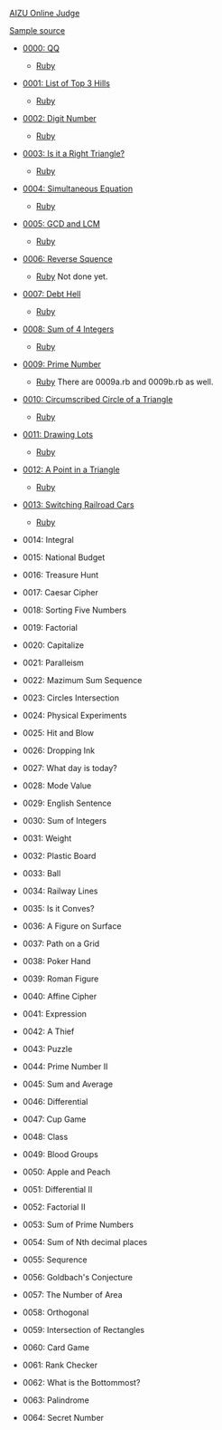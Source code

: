 [AIZU Online Judge](http://judge.u-aizu.ac.jp/onlinejudge/index.jsp)

[Sample source](https://github.com/morizyun/aoj-ruby-python)

- [0000: QQ](http://judge.u-aizu.ac.jp/onlinejudge/description.jsp?id=0000) 
  - [Ruby](https://github.com/shinokada/aoj/blob/master/ruby/0000.rb)

- [0001: List of Top 3 Hills](http://judge.u-aizu.ac.jp/onlinejudge/description.jsp?id=0001) 
  - [Ruby](https://github.com/shinokada/aoj/blob/master/ruby/0001.rb)

- [0002: Digit Number](http://judge.u-aizu.ac.jp/onlinejudge/description.jsp?id=0002)
  - [Ruby](https://github.com/shinokada/aoj/blob/master/ruby/0002.rb)

- [0003: Is it a Right Triangle?](http://judge.u-aizu.ac.jp/onlinejudge/description.jsp?id=0003) 
  - [Ruby](https://github.com/shinokada/aoj/blob/master/ruby/0003.rb)

- [0004: Simultaneous Equation](http://judge.u-aizu.ac.jp/onlinejudge/description.jsp?id=0004) 
  - [Ruby](https://github.com/shinokada/aoj/blob/master/ruby/0004.rb)

- [0005: GCD and LCM](http://judge.u-aizu.ac.jp/onlinejudge/description.jsp?id=0005)
  - [Ruby](https://github.com/shinokada/aoj/blob/master/ruby/0005.rb)

- [0006: Reverse Squence](http://judge.u-aizu.ac.jp/onlinejudge/description.jsp?id=0006)
  - [Ruby](https://github.com/shinokada/aoj/blob/master/ruby/0006.rb) Not done yet.

- [0007: Debt Hell](http://judge.u-aizu.ac.jp/onlinejudge/description.jsp?id=0007)
  - [Ruby](https://github.com/shinokada/aoj/blob/master/ruby/0007.rb)

- [0008: Sum of 4 Integers](http://judge.u-aizu.ac.jp/onlinejudge/description.jsp?id=0008) 
  - [Ruby](https://github.com/shinokada/aoj/blob/master/ruby/0008.rb)

- [0009: Prime Number](http://judge.u-aizu.ac.jp/onlinejudge/description.jsp?id=0009)  
  - [Ruby](https://github.com/shinokada/aoj/blob/master/ruby/0009.rb) There are 0009a.rb and 0009b.rb as well.

- [0010: Circumscribed Circle of a Triangle](http://judge.u-aizu.ac.jp/onlinejudge/description.jsp?id=0010) 
  - [Ruby](https://github.com/shinokada/aoj/blob/master/ruby/0010.rb)

- [0011: Drawing Lots](http://judge.u-aizu.ac.jp/onlinejudge/description.jsp?id=0011) 
  - [Ruby](https://github.com/shinokada/aoj/blob/master/ruby/0011.rb)

- [0012: A Point in a Triangle](http://judge.u-aizu.ac.jp/onlinejudge/description.jsp?id=0012)
  - [Ruby](https://github.com/shinokada/aoj/blob/master/ruby/0012.rb)

- [0013: Switching Railroad Cars](http://judge.u-aizu.ac.jp/onlinejudge/description.jsp?id=0013) 
  - [Ruby](https://github.com/shinokada/aoj/blob/master/ruby/0013.rb)

- 0014: Integral

- 0015: National Budget

- 0016: Treasure Hunt

- 0017: Caesar Cipher

- 0018: Sorting Five Numbers

- 0019: Factorial

- 0020: Capitalize

- 0021: Paralleism

- 0022: Mazimum Sum Sequence

- 0023: Circles Intersection

- 0024: Physical Experiments

- 0025: Hit and Blow

- 0026: Dropping Ink

- 0027: What day is today?

- 0028: Mode Value

- 0029: English Sentence

- 0030: Sum of Integers

- 0031: Weight

- 0032: Plastic Board

- 0033: Ball

- 0034: Railway Lines

- 0035: Is it Conves?

- 0036: A Figure on Surface

- 0037: Path on a Grid

- 0038: Poker Hand

- 0039: Roman Figure

- 0040: Affine Cipher

- 0041: Expression

- 0042: A Thief

- 0043: Puzzle

- 0044: Prime Number II

- 0045: Sum and Average

- 0046: Differential

- 0047: Cup Game

- 0048: Class

- 0049: Blood Groups

- 0050: Apple and Peach

- 0051: Differential II

- 0052: Factorial II

- 0053: Sum of Prime Numbers

- 0054: Sum of Nth decimal places

- 0055: Sequrence

- 0056: Goldbach's Conjecture

- 0057: The Number of Area

- 0058: Orthogonal

- 0059: Intersection of Rectangles

- 0060: Card Game

- 0061: Rank Checker

- 0062: What is the Bottommost?

- 0063: Palindrome

- 0064: Secret Number

